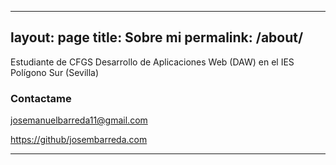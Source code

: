 
---
layout: page
title: Sobre mi
permalink: /about/
---

Estudiante de CFGS Desarrollo de Aplicaciones Web (DAW)
en el IES Polígono Sur (Sevilla)


### Contactame

[josemanuelbarreda11@gmail.com](mailto:josemanuelbarreda11@gmail.com)

[https://github/josembarreda.com](https://github/josembarreda.com)

---
